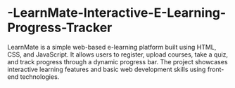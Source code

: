 # -LearnMate-Interactive-E-Learning-Progress-Tracker
LearnMate is a simple web-based e-learning platform built using HTML, CSS, and JavaScript. It allows users to register, upload courses, take a quiz, and track progress through a dynamic progress bar. The project showcases interactive learning features and basic web development skills using front-end technologies.
